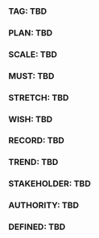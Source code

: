 ### TAG: TBD
### PLAN: TBD
### SCALE: TBD
### MUST: TBD
### STRETCH: TBD
### WISH: TBD
### RECORD: TBD
### TREND: TBD
### STAKEHOLDER: TBD
### AUTHORITY: TBD
### DEFINED: TBD
